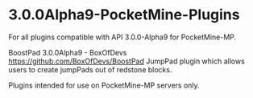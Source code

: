 # 3.0.0Alpha9-PocketMine-Plugins
For all plugins compatible with API 3.0.0-Alpha9 for PocketMine-MP.


BoostPad 3.0.0Alpha9 - BoxOfDevs
https://github.com/BoxOfDevs/BoostPad
JumpPad plugin which allows users to create jumpPads out of redstone blocks.


Plugins intended for use on PocketMine-MP servers only.
